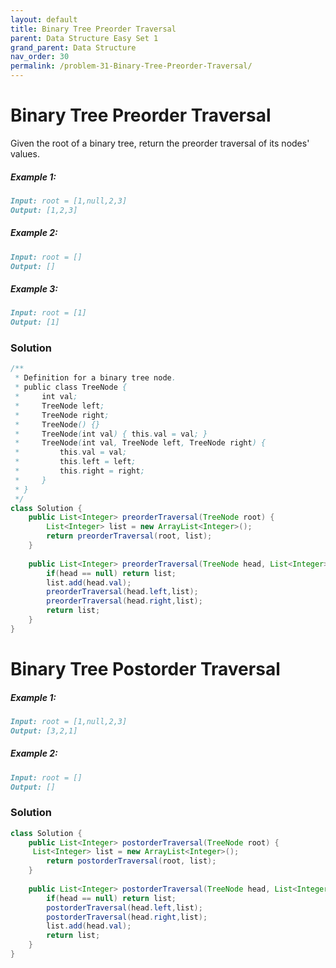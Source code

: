 ```yaml
---
layout: default
title: Binary Tree Preorder Traversal
parent: Data Structure Easy Set 1
grand_parent: Data Structure
nav_order: 30
permalink: /problem-31-Binary-Tree-Preorder-Traversal/
---
```

# Binary Tree Preorder Traversal
Given the root of a binary tree, return the preorder traversal of its nodes' values.
##### Example 1:
```markdown
Input: root = [1,null,2,3]
Output: [1,2,3]
```

##### Example 2:
```markdown
Input: root = []
Output: []
```

##### Example 3:
```markdown
Input: root = [1]
Output: [1]
```

### Solution
```java
/**
 * Definition for a binary tree node.
 * public class TreeNode {
 *     int val;
 *     TreeNode left;
 *     TreeNode right;
 *     TreeNode() {}
 *     TreeNode(int val) { this.val = val; }
 *     TreeNode(int val, TreeNode left, TreeNode right) {
 *         this.val = val;
 *         this.left = left;
 *         this.right = right;
 *     }
 * }
 */
class Solution {
    public List<Integer> preorderTraversal(TreeNode root) {
        List<Integer> list = new ArrayList<Integer>();
        return preorderTraversal(root, list);
    }
    
    public List<Integer> preorderTraversal(TreeNode head, List<Integer> list){
        if(head == null) return list;
        list.add(head.val);
        preorderTraversal(head.left,list);
        preorderTraversal(head.right,list);
        return list;
    }
}
```
# Binary Tree Postorder Traversal
##### Example 1:
```markdown
Input: root = [1,null,2,3]
Output: [3,2,1]
```
##### Example 2:
```markdown
Input: root = []
Output: []
```
### Solution
```java
class Solution {
    public List<Integer> postorderTraversal(TreeNode root) {
     List<Integer> list = new ArrayList<Integer>();
        return postorderTraversal(root, list);
    }
    
    public List<Integer> postorderTraversal(TreeNode head, List<Integer> list){
        if(head == null) return list;
        postorderTraversal(head.left,list);
        postorderTraversal(head.right,list);
        list.add(head.val);
        return list;
    }
}
```


